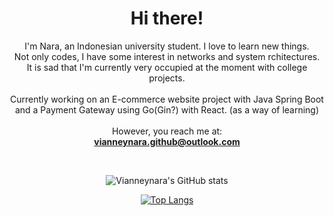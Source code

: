 <h1 align="center">Hi there!</h1>

<div align="center">
  
I'm Nara, an Indonesian university student. I love to learn new things.<br>
Not only codes, I have some interest in networks and system rchitectures.<br>
It is sad that I'm currently very occupied at the moment with college projects.<br><br>
Currently working on an E-commerce website project with Java Spring Boot<br>
and a Payment Gateway using Go(Gin?) with React. (as a way of learning)<br><br>
However, you reach me at:<br>
<a href="mailto:vianneynara.github@outlook.com"><b>vianneynara.github@outlook.com</b></a>

</div>

<br>

<div align="center">
  
![Vianneynara's GitHub stats](https://github-readme-stats.vercel.app/api?username=vianneynara&show_icons=true&theme=onedark&rank_icon=github&card_width=450)
</div>


<div align="center">
  
[![Top Langs](https://github-readme-stats.vercel.app/api/top-langs/?username=vianneynara&layout=compact&langs_count=6&theme=onedark&card_width=450)](https://github.com/anuraghazra/github-readme-stats)

</div>
